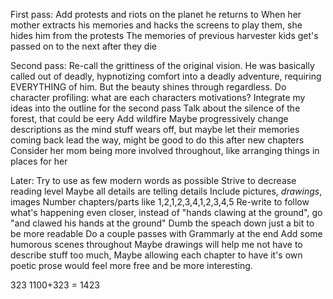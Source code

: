 First pass:
Add protests and riots on the planet he returns to
When her mother extracts his memories and hacks the screens to play them, she hides him from the protests
The memories of previous harvester kids get's passed on to the next after they die

Second pass:
Re-call the grittiness of the original vision. He was basically called out of deadly, hypnotizing comfort into a deadly adventure, requiring EVERYTHING of him. But the beauty shines through regardless.
Do character profiling: what are each characters motivations?
Integrate my ideas into the outline for the second pass
Talk about the silence of the forest, that could be eery
Add wildfire
Maybe progressively change descriptions as the mind stuff wears off, but maybe let their memories coming back lead the way, might be good to do this after new chapters
Consider her mom being more involved throughout, like arranging things in places for her

Later:
Try to use as few modern words as possible
Strive to decrease reading level
Maybe all details are telling details
Include pictures, _drawings_, images
Number chapters/parts like 1,2,1,2,3,4,1,2,3,4,5
Re-write to follow what's happening even closer, instead of "hands clawing at the ground", go "and clawed his hands at the ground"
Dumb the speach down just a bit to be more readable
Do a couple passes with Grammarly at the end
Add some humorous scenes throughout
Maybe drawings will help me not have to describe stuff too much,
Maybe allowing each chapter to have it's own poetic prose would feel more free and be more interesting.

323
1100+323 = 1423
